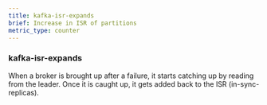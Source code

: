 ```yaml
---
title: kafka-isr-expands
brief: Increase in ISR of partitions
metric_type: counter
---
```

### kafka-isr-expands

When a broker is brought up after a failure, it starts catching up by reading from the leader. Once it is caught up, it gets added back to the ISR (in-sync-replicas).
